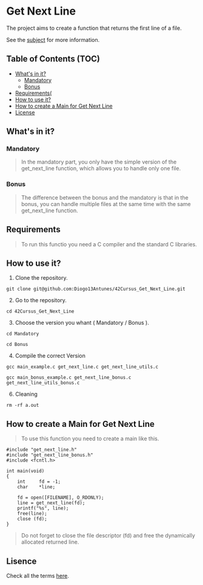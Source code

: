 # Get Next Line

The project aims to create a function that returns the first line of a file.

See the [subject](./subject.pdf) for more information.

## Table of Contents (TOC)

- [What's in it?](#whats-in-it)
  - [Mandatory](#mandatory)
  - [Bonus](#bonus)
- [Requirements(](#requirements)
- [How to use it?](#how-to-use-it)
- [How to create a Main for Get Next Line](#how-to-create-a-main-for-get-next-line)
- [License](#lisence)

## What's in it?

### Mandatory

> In the mandatory part, you only have the simple version of the get_next_line function, which allows you to handle only one file.

### Bonus

> The difference between the bonus and the mandatory is that in the bonus, you can handle multiple files at the same time with the same get_next_line function.

## Requirements

> To run this functio you need a C compiler and the standard C libraries.

## How to use it?

1. Clone the repository.

```shell
git clone git@github.com:Diogo13Antunes/42Cursus_Get_Next_Line.git
```

2. Go to the repository.

```shell
cd 42Cursus_Get_Next_Line
```

3. Choose the version you whant ( Mandatory / Bonus ).

```shell
cd Mandatory
```

```shell
cd Bonus
```

4. Compile the correct Version

```shell
gcc main_example.c get_next_line.c get_next_line_utils.c
```

```shell
gcc main_bonus_example.c get_next_line_bonus.c get_next_line_utils_bonus.c
```

6. Cleaning

```shell
rm -rf a.out
```

## How to create a Main for Get Next Line

> To use this function you need to create a main like this.

    #include "get_next_line.h"
    #include "get_next_line_bonus.h"
    #include <fcntl.h>

    int main(void)
    {
        int     fd = -1;
        char    *line;
    
        fd = open([FILENAME], O_RDONLY);
        line = get_next_line(fd);
        printf("%s", line);
        free(line);
        close (fd);
    }

> Do not forget to close the file descriptor (fd) and free the dynamically allocated returned line.

## Lisence

Check all the terms [here](/LICENSE).
